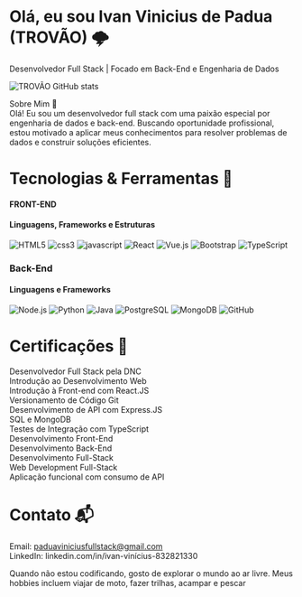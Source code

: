 
# Olá, eu sou Ivan Vinicius de Padua (TROVÃO) 🌩️
Desenvolvedor Full Stack | Focado em Back-End e Engenharia de Dados


![TROVÃO GitHub stats](https://github-readme-stats.vercel.app/api?username=fullstackpaduavinicius&show_icons=true&theme=dracula)

Sobre Mim 👋<br>
Olá! Eu sou um desenvolvedor full stack com uma paixão especial por engenharia de dados e back-end. Buscando oportunidade profissional, estou motivado a aplicar meus conhecimentos para resolver problemas de dados e construir soluções eficientes.

# Tecnologias & Ferramentas 🔧
 
#### FRONT-END 
#### Linguagens, Frameworks e Estruturas

![HTML5](https://img.shields.io/badge/HTML5-E34F26?style=for-the-badge&logo=html5&logoColor=white)
![css3](https://img.shields.io/badge/CSS3-1572B6?style=for-the-badge&logo=css3&logoColor=whit)
![javascript](https://img.shields.io/badge/JavaScript-F7DF1E?style=for-the-badge&logo=javascript&logoColor=black)
![React](https://img.shields.io/badge/React-20232A?style=for-the-badge&logo=react&logoColor=61DAFB)
![Vue.js](https://img.shields.io/badge/Vue.js-35495E?style=for-the-badge&logo=vue.js&logoColor=4FC08D)
![Bootstrap](https://img.shields.io/badge/Bootstrap-563D7C?style=for-the-badge&logo=bootstrap&logoColor=white)
![TypeScript](https://img.shields.io/badge/TypeScript-007ACC?style=for-the-badge&logo=typescript&logoColor=white)

### Back-End
#### Linguagens e Frameworks

![Node.js](https://img.shields.io/badge/Node.js-43853D?style=for-the-badge&logo=node.js&logoColor=white)
![Python](https://img.shields.io/badge/Python-14354C?style=for-the-badge&logo=python&logoColor=white)
![Java](https://img.shields.io/badge/Java-ED8B00?style=for-the-badge&logo=openjdk&logoColor=white)
![PostgreSQL](https://img.shields.io/badge/PostgreSQL-316192?style=for-the-badge&logo=postgresql&logoColor=white)
![MongoDB](https://img.shields.io/badge/MongoDB-4EA94B?style=for-the-badge&logo=mongodb&logoColor=white)
![GitHub](https://img.shields.io/badge/GitHub-100000?style=for-the-badge&logo=github&logoColor=white)

# Certificações 📜
Desenvolvedor Full Stack pela DNC <br>
Introdução ao Desenvolvimento Web <br> Introdução à Front-end com React.JS <br>
      Versionamento de Código Git <br> Desenvolvimento de API com Express.JS <br>
                    SQL e MongoDB <br> Testes de Integração com TypeScript <br>
        Desenvolvimento Front-End <br> Desenvolvimento Back-End <br>
       Desenvolvimento Full-Stack <br> Web Development Full-Stack <br>
Aplicação funcional com consumo de API
# Contato 📬

Email: paduaviniciusfullstack@gmail.com <br>
LinkedIn: linkedin.com/in/ivan-vinícius-832821330

Quando não estou codificando, gosto de explorar o mundo ao ar livre. Meus hobbies incluem viajar de moto, fazer trilhas, acampar e pescar
